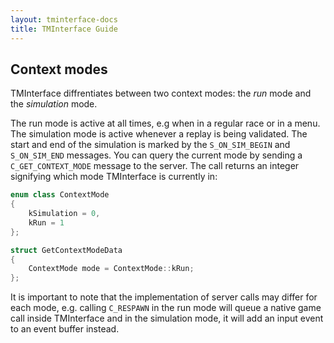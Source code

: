 ```yaml
---
layout: tminterface-docs
title: TMInterface Guide
---
```


## Context modes
TMInterface diffrentiates between two context modes: the *run* mode and the *simulation* mode.

The run mode is active at all times, e.g when in a regular race or in a menu. The simulation mode is active whenever a replay is being validated. The start and end of the simulation is marked by the `S_ON_SIM_BEGIN` and `S_ON_SIM_END` messages. You can query the current mode by sending a `C_GET_CONTEXT_MODE` message to the server. The call returns an integer signifying which mode TMInterface is currently in:

```cpp
enum class ContextMode 
{
	kSimulation = 0,
	kRun = 1
};

struct GetContextModeData
{
	ContextMode mode = ContextMode::kRun;
};
```

It is important to note that the implementation of server calls may differ for each mode, e.g. calling `C_RESPAWN` in the run mode will queue a native game call inside TMInterface and in the simulation mode, it will add an input event to an event buffer instead.